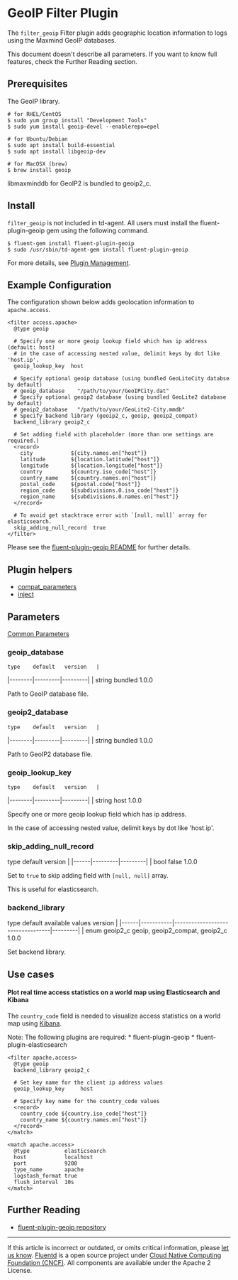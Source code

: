 # GeoIP Filter Plugin

The `filter_geoip` Filter plugin adds geographic location information to
logs using the Maxmind GeoIP databases.

This document doesn't describe all parameters. If you want to know full
features, check the Further Reading section.


## Prerequisites

The GeoIP library.

``` {.CodeRay}
# for RHEL/CentOS
$ sudo yum group install "Development Tools"
$ sudo yum install geoip-devel --enablerepo=epel

# for Ubuntu/Debian
$ sudo apt install build-essential
$ sudo apt install libgeoip-dev

# for MacOSX (brew)
$ brew install geoip
```

libmaxminddb for GeoIP2 is bundled to geoip2\_c.


## Install

`filter_geoip` is not included in td-agent. All users must install the
fluent-plugin-geoip gem using the following command.

``` {.CodeRay}
$ fluent-gem install fluent-plugin-geoip
$ sudo /usr/sbin/td-agent-gem install fluent-plugin-geoip
```

For more details, see [Plugin Management](/deployment/plugin-management.md).


## Example Configuration

The configuration shown below adds geolocation information to
`apache.access`.

``` {.CodeRay}
<filter access.apache>
  @type geoip

  # Specify one or more geoip lookup field which has ip address (default: host)
  # in the case of accessing nested value, delimit keys by dot like 'host.ip'.
  geoip_lookup_key  host

  # Specify optional geoip database (using bundled GeoLiteCity databse by default)
  # geoip_database    "/path/to/your/GeoIPCity.dat"
  # Specify optional geoip2 database (using bundled GeoLite2 database by default)
  # geoip2_database   "/path/to/your/GeoLite2-City.mmdb"
  # Specify backend library (geoip2_c, geoip, geoip2_compat)
  backend_library geoip2_c

  # Set adding field with placeholder (more than one settings are required.)
  <record>
    city            ${city.names.en["host"]}
    latitude        ${location.latitude["host"]}
    longitude       ${location.longitude["host"]}
    country         ${country.iso_code["host"]}
    country_name    ${country.names.en["host"]}
    postal_code     ${postal.code["host"]}
    region_code     ${subdivisions.0.iso_code["host"]}
    region_name     ${subdivisions.0.names.en["host"]}
  </record>

  # To avoid get stacktrace error with `[null, null]` array for elasticsearch.
  skip_adding_null_record  true
</filter>
```

Please see the [fluent-plugin-geoip
README](https://github.com/y-ken/fluent-plugin-geoip#readme) for further
details.


## Plugin helpers

-   [compat\_parameters](/articles/api-plugin-helper-compat_parameters.md)
-   [inject](/articles/api-plugin-helper-inject.md)


## Parameters

[Common Parameters](/configuration/plugin-common-parameters.md)


### geoip\_database

    type    default   version	|
|--------|---------|---------|
|	   string   bundled    1.0.0

Path to GeoIP database file.


### geoip2\_database

    type    default   version	|
|--------|---------|---------|
|	   string   bundled    1.0.0

Path to GeoIP2 database file.


### geoip\_lookup\_key

    type    default   version	|
|--------|---------|---------|
|	   string    host      1.0.0

Specify one or more geoip lookup field which has ip address.

In the case of accessing nested value, delimit keys by dot like
'host.ip'.


### skip\_adding\_null\_record

   type   default   version	|
|------|---------|---------|
|	   bool    false     1.0.0

Set to `true` to skip adding field with `[null, null]` array.

This is useful for elasticsearch.


### backend\_library

   type    default            available values           version	|
|------|-----------|----------------------------------|---------|
|	enum   geoip2\_c   geoip, geoip2\_compat, geoip2\_c    1.0.0

Set backend library.


## Use cases

#### Plot real time access statistics on a world map using Elasticsearch and Kibana

The `country_code` field is needed to visualize access statistics on a
world map using [Kibana](http://www.elasticsearch.org/overview/kibana/).

Note: The following plugins are required: \* fluent-plugin-geoip \*
fluent-plugin-elasticsearch

``` {.CodeRay}
<filter apache.access>
  @type geoip
  backend_library geoip2_c

  # Set key name for the client ip address values
  geoip_lookup_key     host

  # Specify key name for the country_code values
  <record>
    country_code ${country.iso_code["host"]}
    country_name ${country.names.en["host"]}
  </record>
</match>

<match apache.access>
  @type           elasticsearch
  host            localhost
  port            9200
  type_name       apache
  logstash_format true
  flush_interval  10s
</match>
```


## Further Reading

-   [fluent-plugin-geoip repository](https://github.com/y-ken/fluent-plugin-geoip)


------------------------------------------------------------------------

If this article is incorrect or outdated, or omits critical information, please [let us know](https://github.com/fluent/fluentd-docs/issues?state=open).
[Fluentd](http://www.fluentd.org/) is a open source project under [Cloud Native Computing Foundation (CNCF)](https://cncf.io/). All components are available under the Apache 2 License.
